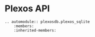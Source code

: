 # Plexos API

```{eval-rst}
.. automodule:: plexosdb.plexos_sqlite
    :members:
    :inherited-members:
```

